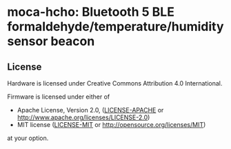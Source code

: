 <!--
SPDX-FileCopyrightText: 2021-2022 Joonas Javanainen <joonas.javanainen@gmail.com>

SPDX-License-Identifier: CC0-1.0
-->

# moca-hcho: Bluetooth 5 BLE formaldehyde/temperature/humidity sensor beacon

## License

Hardware is licensed under Creative Commons Attribution 4.0 International.

Firmware is licensed under either of

 * Apache License, Version 2.0, ([LICENSE-APACHE](LICENSE-APACHE) or http://www.apache.org/licenses/LICENSE-2.0)
 * MIT license ([LICENSE-MIT](LICENSE-MIT) or http://opensource.org/licenses/MIT)

at your option.
